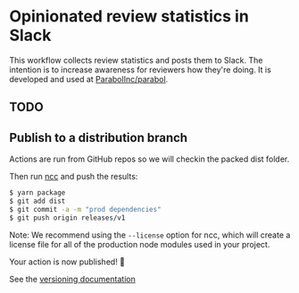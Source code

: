 # Opinionated review statistics in Slack

This workflow collects review statistics and posts them to Slack. The intention is to increase awareness for reviewers how they're doing. It is developed and used at [ParabolInc/parabol](https://github.com/ParabolInc/parabol).

## TODO

## Publish to a distribution branch

Actions are run from GitHub repos so we will checkin the packed dist folder. 

Then run [ncc](https://github.com/zeit/ncc) and push the results:
```bash
$ yarn package
$ git add dist
$ git commit -a -m "prod dependencies"
$ git push origin releases/v1
```

Note: We recommend using the `--license` option for ncc, which will create a license file for all of the production node modules used in your project.

Your action is now published! :rocket: 

See the [versioning documentation](https://github.com/actions/toolkit/blob/master/docs/action-versioning.md)

